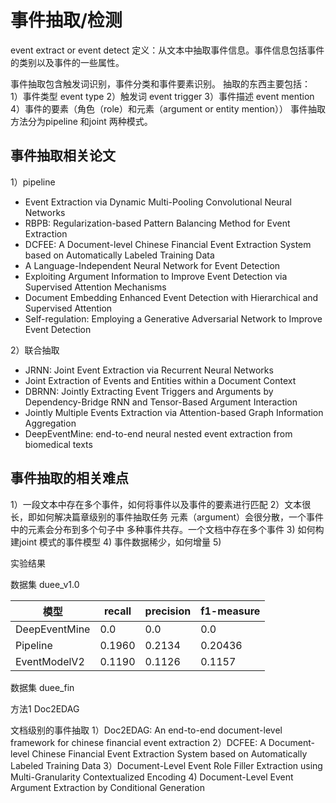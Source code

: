 # 事件抽取/检测

event extract or event detect
定义：从文本中抽取事件信息。事件信息包括事件的类别以及事件的一些属性。

事件抽取包含触发词识别，事件分类和事件要素识别。
抽取的东西主要包括：  
1）事件类型  event type
2）触发词    event trigger
3）事件描述   event mention
4）事件的要素（角色（role）和元素（argument or entity mention））
事件抽取方法分为pipeline 和joint 两种模式。

## 事件抽取相关论文
1）pipeline
- Event Extraction via Dynamic Multi-Pooling Convolutional Neural Networks
- RBPB: Regularization-based Pattern Balancing Method for Event Extraction
- DCFEE: A Document-level Chinese Financial Event Extraction System based on Automatically Labeled Training Data
- A Language-Independent Neural Network for Event Detection
- Exploiting Argument Information to Improve Event Detection via Supervised Attention Mechanisms
- Document Embedding Enhanced Event Detection with Hierarchical and Supervised Attention
- Self-regulation: Employing a Generative Adversarial Network to Improve Event Detection

2）联合抽取
- JRNN: Joint Event Extraction via Recurrent Neural Networks
- Joint Extraction of Events and Entities within a Document Context
- DBRNN: Jointly Extracting Event Triggers and Arguments by Dependency-Bridge RNN and Tensor-Based Argument Interaction
- Jointly Multiple Events Extraction via Attention-based Graph Information Aggregation
- DeepEventMine: end-to-end neural nested event extraction from biomedical texts

## 事件抽取的相关难点
1）一段文本中存在多个事件，如何将事件以及事件的要素进行匹配
2）文本很长，即如何解决篇章级别的事件抽取任务
    元素（argument）会很分散，一个事件中的元素会分布到多个句子中
    多种事件共存。一个文档中存在多个事件
3) 如何构建joint 模式的事件模型
4) 事件数据稀少，如何增量
5) 

实验结果

数据集
duee_v1.0  

| 模型 |  recall | precision | f1-measure | 
| --- | --- | --- | --- |
| DeepEventMine | 0.0 | 0.0 | 0.0 |
| Pipeline |0.1960 | 0.2134 | 0.20436 |
| EventModelV2 | 0.1190 | 0.1126 | 0.1157| 

数据集
duee_fin

方法1 Doc2EDAG

文档级别的事件抽取
1）Doc2EDAG: An end-to-end document-level framework for chinese financial event extraction
2）DCFEE: A Document-level Chinese Financial Event Extraction System based on Automatically Labeled Training Data
3）Document-Level Event Role Filler Extraction using Multi-Granularity Contextualized Encoding
4) Document-Level Event Argument Extraction by Conditional Generation



    
    




